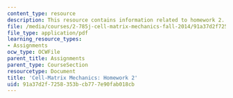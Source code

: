 ```yaml
---
content_type: resource
description: This resource contains information related to homework 2.
file: /media/courses/2-785j-cell-matrix-mechanics-fall-2014/91a37d2f7258353bcb777e90fab018cb_MIT2_785JF14_Homework_2.pdf
file_type: application/pdf
learning_resource_types:
- Assignments
ocw_type: OCWFile
parent_title: Assignments
parent_type: CourseSection
resourcetype: Document
title: 'Cell-Matrix Mechanics: Homework 2'
uid: 91a37d2f-7258-353b-cb77-7e90fab018cb
---
```

